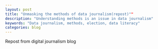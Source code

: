 ```yaml
---
layout: post
title: "Unmasking the methods of data journalism(repost)""
description: "Understanding methods is an issue in data journalism"
keywords: "Data journalism, methods, election, data literacy"
categories: blog
---
```


Repost from digital journalism blog

